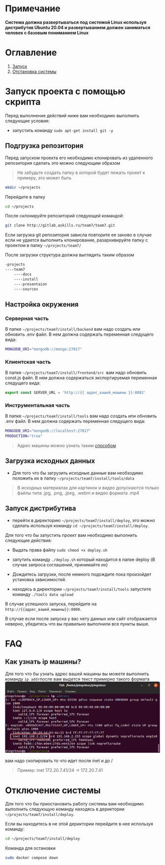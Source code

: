# Примечание
**Система должна развертываться под системой Linux используя дистрибутив Ubuntu 20.04 и развертыванием должен заниматься человек с базовым пониманием Linux**



# Оглавление
1. [Запуск](#запуск-проекта-с-помощью-скрипта)
2. [Отстановка системы](#отключение-системы)


# Запуск проекта с помощью скрипта
Перед выполнение действий ниже вам необходимо выполнить следующие условия:

 - запустить команду `sudo apt-get install git -y`

## Подгрузка репозитория
Перед запуском проекта его необходимо клонировать из удаленного репозитория сделать это можно следующим образом

> Не забудьте создать папку в которой будет лежать проект к примеру, это может быть  
```sh
mkdir ~/projects
```
Перейдите в папку 
```sh
cd ~/projects
```
После склонируйте репозиторий следующей командой:
```sh
git clone http://gitlab.askills.ru/team7/team7.git
```

Если загрузка git репозитория зависла повторите ее заново в случае если не удается выполнить клонирование, разархивируйте папку с проектом в папку `~/projects/team7/`

После загрузки структура должна выглядить таким образом 
```
-projects
----team7
    ----docs
    ----install
    ----presentaion
    ----sources
```

## Настройка окружения

### Серверная часть
В папке `~/projects/team7/install/backend` вам надо создать или обновить .env файл. В нем должна содержать переменная следущего вида:
```sh
MONGODB_URI="mongodb://mongo:27017"
```

### Клиентская часть
В папке `~/projects/team7/install/frontend/src `вам надо обновить const.js файл. В нем должна содержаться экспортируемая переменная следущего вида:
```js
export const SERVER_URL = 'http://{{ адрес_вашей_машины }}:8082'
```

### Инструментальная часть
В папке `~/projects/team7/install/tools` вам надо создать или обновить .env файл. В нем должна содержать переменная следущего вида:
```sh
MONGODB_URI="mongodb://localhost:27017"
PRODUCTION="true"
```

> Адрес машины можно узнать таким [способом](#как-узнать-ip-машины)

## Загрузка исходных данных
 - Для того что бы загрузить исходные данные вам необходимо положить их в папку `~/projects/team7/install/tools/data`
 > В исходных материалах для картинок и видео допускаются только файлы типа .jpg, .png, .jpeg, .webm и видео формата .mp4

## Запуск дистрибутива
 - перейти в директорию `~/projects/team7/install/deploy`, это можно сделать используя команду `cd ~/projects/team7/install/deploy`.

Для того что бы запустить проект вам необходимо выполнить следующие действия:
- Выдать права файлу `sudo chmod +x deploy.sh`

- запутить команду `./deploy.sh` который находится в папке deploy (В случае запроса соглашений, принимайте их)

- Дождитесь загрузки, после немного подождите пока произойдет установка зависимостей.

- находясь в директории `~/projects/team7/install/tools` запустите команду `./tools data upload`

 В случае успешного запуска, перейдите на `http://{{адрес_вашей_машины}}:8080`.

 В случае если после запуска у вас нету данных или сайт отображается неверно, убедитесь что вы правильно выполнили все пункты выше.



# FAQ
## Как узнать ip машины?
Для того что бы узнать адрес вашей машины вы можете выполнить команду `ip addr`после вам выдется текст примерно такого формата
![Вывод-терминала](./doc_imgs/ip-address-command.png)

вам надо скопировать то что идет после inet и до /
> Пример: inet 172.20.7.41/24 -> 172.20.7.41
# Отключение системы
Для того что бы приостановить работу системы вам необходимо выполнить следующую команду находясь в дериктории `~/projects/team7/install/deploy`.

Если вы находитесь в не этой дериктории перейдите в нее используя команду:
```sh
cd ~/projects/team7/install/deploy
```

Команда для остановки
```sh
sudo docker compose down
```